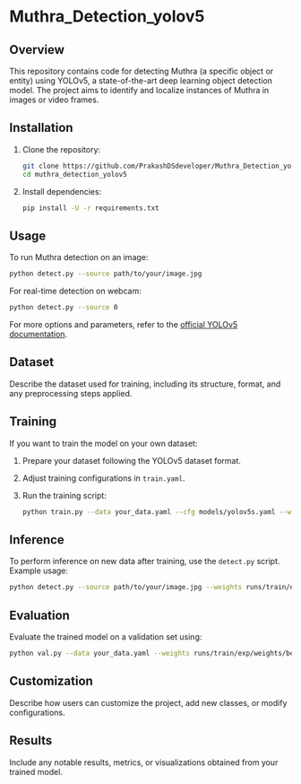 # Muthra_Detection_yolov5

## Overview

This repository contains code for detecting Muthra (a specific object or entity) using YOLOv5, a state-of-the-art deep learning object detection model. The project aims to identify and localize instances of Muthra in images or video frames.

## Installation

1. Clone the repository:

   ```bash
   git clone https://github.com/PrakashDSdeveloper/Muthra_Detection_yolov5
   cd muthra_detection_yolov5
   ```

2. Install dependencies:

   ```bash
   pip install -U -r requirements.txt
   ```

## Usage

To run Muthra detection on an image:

```bash
python detect.py --source path/to/your/image.jpg
```

For real-time detection on webcam:

```bash
python detect.py --source 0
```

For more options and parameters, refer to the [official YOLOv5 documentation](https://github.com/ultralytics/yolov5).

## Dataset

Describe the dataset used for training, including its structure, format, and any preprocessing steps applied.

## Training

If you want to train the model on your own dataset:

1. Prepare your dataset following the YOLOv5 dataset format.
2. Adjust training configurations in `train.yaml`.
3. Run the training script:

   ```bash
   python train.py --data your_data.yaml --cfg models/yolov5s.yaml --weights '' --batch-size 16
   ```

## Inference

To perform inference on new data after training, use the `detect.py` script. Example usage:

```bash
python detect.py --source path/to/your/image.jpg --weights runs/train/exp/weights/best.pt
```

## Evaluation

Evaluate the trained model on a validation set using:

```bash
python val.py --data your_data.yaml --weights runs/train/exp/weights/best.pt
```

## Customization

Describe how users can customize the project, add new classes, or modify configurations.

## Results

Include any notable results, metrics, or visualizations obtained from your trained model.



